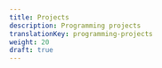 ```yaml
---
title: Projects
description: Programming projects
translationKey: programming-projects
weight: 20
draft: true
---
```

